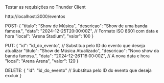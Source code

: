 Testar as requisições no Thunder Client

http://localhost:3000/eventos

POST:
{
    "titulo": "Show de Música",
    "descricao": "Show de uma banda famosa.",
    "data": "2024-12-25T20:00:00Z",  // Formato ISO 8601 com data e hora
    "local": "Arena Stadium",
    "valor": 100
}

PUT:
{
    "id": "id_do_evento",  // Substitua pelo ID do evento que deseja atualizar
    "titulo": "Show de Música Atualizado",
    "descricao": "Novo show da banda famosa.",
    "data": "2024-12-26T18:00:00Z",  // A nova data e hora
    "local": "Arena Arena",
    "valor": 120
}

DELETE:
{
    "id": "id_do_evento"  // Substitua pelo ID do evento que deseja excluir
}
